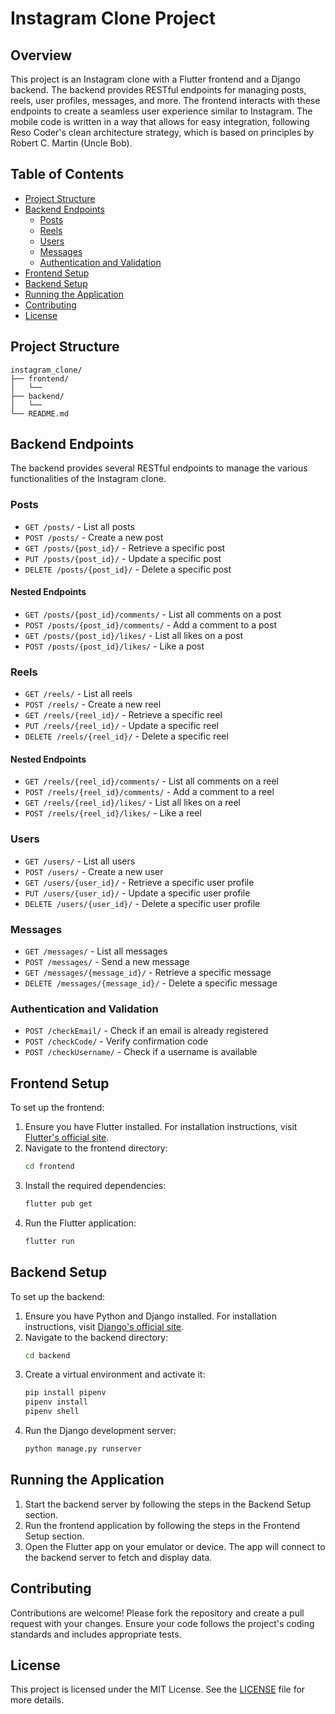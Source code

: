# Instagram Clone Project

## Overview

This project is an Instagram clone with a Flutter frontend and a Django backend. The backend provides RESTful endpoints for managing posts, reels, user profiles, messages, and more. The frontend interacts with these endpoints to create a seamless user experience similar to Instagram. The mobile code is written in a way that allows for easy integration, following Reso Coder's clean architecture strategy, which is based on principles by Robert C. Martin (Uncle Bob).

## Table of Contents

- [Project Structure](#project-structure)
- [Backend Endpoints](#backend-endpoints)
  - [Posts](#posts)
  - [Reels](#reels)
  - [Users](#users)
  - [Messages](#messages)
  - [Authentication and Validation](#authentication-and-validation)
- [Frontend Setup](#frontend-setup)
- [Backend Setup](#backend-setup)
- [Running the Application](#running-the-application)
- [Contributing](#contributing)
- [License](#license)

## Project Structure

```
instagram_clone/
├── frontend/
│   └── 
├── backend/
│   └── 
└── README.md
```

## Backend Endpoints

The backend provides several RESTful endpoints to manage the various functionalities of the Instagram clone.

### Posts

- `GET /posts/` - List all posts
- `POST /posts/` - Create a new post
- `GET /posts/{post_id}/` - Retrieve a specific post
- `PUT /posts/{post_id}/` - Update a specific post
- `DELETE /posts/{post_id}/` - Delete a specific post

#### Nested Endpoints

- `GET /posts/{post_id}/comments/` - List all comments on a post
- `POST /posts/{post_id}/comments/` - Add a comment to a post
- `GET /posts/{post_id}/likes/` - List all likes on a post
- `POST /posts/{post_id}/likes/` - Like a post

### Reels

- `GET /reels/` - List all reels
- `POST /reels/` - Create a new reel
- `GET /reels/{reel_id}/` - Retrieve a specific reel
- `PUT /reels/{reel_id}/` - Update a specific reel
- `DELETE /reels/{reel_id}/` - Delete a specific reel

#### Nested Endpoints

- `GET /reels/{reel_id}/comments/` - List all comments on a reel
- `POST /reels/{reel_id}/comments/` - Add a comment to a reel
- `GET /reels/{reel_id}/likes/` - List all likes on a reel
- `POST /reels/{reel_id}/likes/` - Like a reel

### Users

- `GET /users/` - List all users
- `POST /users/` - Create a new user
- `GET /users/{user_id}/` - Retrieve a specific user profile
- `PUT /users/{user_id}/` - Update a specific user profile
- `DELETE /users/{user_id}/` - Delete a specific user profile

### Messages

- `GET /messages/` - List all messages
- `POST /messages/` - Send a new message
- `GET /messages/{message_id}/` - Retrieve a specific message
- `DELETE /messages/{message_id}/` - Delete a specific message

### Authentication and Validation

- `POST /checkEmail/` - Check if an email is already registered
- `POST /checkCode/` - Verify confirmation code
- `POST /checkUsername/` - Check if a username is available

## Frontend Setup

To set up the frontend:

1. Ensure you have Flutter installed. For installation instructions, visit [Flutter's official site](https://flutter.dev/docs/get-started/install).
2. Navigate to the frontend directory:
   ```bash
   cd frontend
   ```
3. Install the required dependencies:
   ```bash
   flutter pub get
   ```
4. Run the Flutter application:
   ```bash
   flutter run
   ```

## Backend Setup

To set up the backend:

1. Ensure you have Python and Django installed. For installation instructions, visit [Django's official site](https://www.djangoproject.com/start/).
2. Navigate to the backend directory:
   ```bash
   cd backend
   ```
3. Create a virtual environment and activate it:
   ```bash
   pip install pipenv
   pipenv install
   pipenv shell
   ```
4. Run the Django development server:
   ```bash
   python manage.py runserver
   ```

## Running the Application

1. Start the backend server by following the steps in the Backend Setup section.
2. Run the frontend application by following the steps in the Frontend Setup section.
3. Open the Flutter app on your emulator or device. The app will connect to the backend server to fetch and display data.

## Contributing

Contributions are welcome! Please fork the repository and create a pull request with your changes. Ensure your code follows the project's coding standards and includes appropriate tests.

## License

This project is licensed under the MIT License. See the [LICENSE](LICENSE) file for more details.
